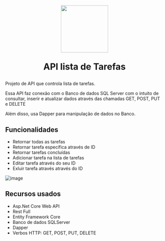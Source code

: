 
<h1 align="center" >
    <img width="150" src=https://github.com/JenifferBitancort/MinimalAPI-Tarefas_SQL/assets/137184265/b0c5f320-c647-4d78-9eb3-10fc53564043 />   
<p>API lista de Tarefas</p>
</h1>


Projeto de API que controla lista de tarefas.

Essa API faz conexão com o Banco de dados SQL Server com o intuito de consultar, inserir e atualizar dados através das chamadas GET, POST, PUT e DELETE 

Além disso, usa Dapper para manipulação de dados no Banco.

## Funcionalidades
 - Retornar todas as tarefas
 - Retornar tarefa específica através de ID
 - Retornar tarefas concluídas 
 - Adicionar tarefa na lista de tarefas 
 - Editar tarefa através do seu ID 
 - Exluir tarefa através através do ID


![image](https://github.com/JenifferBitancort/MinimalAPI-Tarefas_SQL/assets/137184265/b5f32c22-9adb-4f88-9f68-d9e0bb7faac1)


## Recursos usados
- Asp.Net Core Web API
- Rest Full
- Entity Framework Core
- Banco de dados SQLServer
- Dapper
- Verbos HTTP: GET, POST, PUT, DELETE
